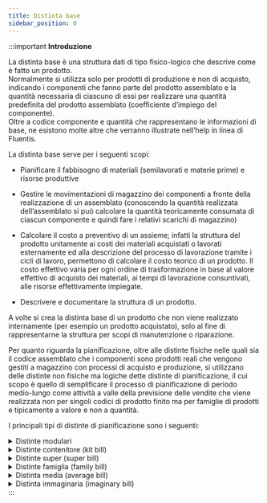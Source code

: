 ```yaml
---
title: Distinta base
sidebar_position: 0
---
```


:::important **Introduzione**     

La distinta base è una struttura dati di tipo fisico-logico che descrive come è fatto un prodotto.             
Normalmente si utilizza solo per prodotti di produzione e non di acquisto, indicando i componenti che fanno parte del prodotto assemblato e la quantità necessaria di ciascuno di essi per realizzare una quantità predefinita del prodotto assemblato (coefficiente d’impiego del componente).            
Oltre a codice componente e quantità che rappresentano le informazioni di base, ne esistono molte altre che verranno illustrate nell’help in linea di Fluentis.

La distinta base serve per i seguenti scopi:

- Pianificare il fabbisogno di materiali (semilavorati e materie prime) e risorse produttive

- Gestire le movimentazioni di magazzino dei componenti a fronte della realizzazione di un assemblato (conoscendo la quantità realizzata dell’assemblato si può calcolare la quantità teoricamente consumata di ciascun componente e quindi fare i relativi scarichi di magazzino)

- Calcolare il costo a preventivo di un assieme; infatti la struttura del prodotto unitamente ai costi dei materiali acquistati o lavorati esternamente ed alla descrizione del processo di lavorazione tramite i cicli di lavoro, permettono di calcolare il costo teorico di un prodotto. 
Il costo effettivo varia per ogni ordine di trasformazione in base al valore effettivo di acquisto dei materiali, ai tempi di lavorazione consuntivati, alle risorse effettivamente impiegate.

- Descrivere e documentare la struttura di un prodotto.

A volte si crea la distinta base di un prodotto che non viene realizzato internamente (per esempio un prodotto acquistato), solo al fine di rappresentarne la struttura per scopi di manutenzione o riparazione.

Per quanto riguarda la pianificazione, oltre alle distinte fisiche nelle quali sia il codice assemblato che i componenti sono prodotti reali che vengono gestiti a magazzino con processi di acquisto e produzione, si utilizzano delle distinte non fisiche ma logiche dette distinte di pianificazione, il cui scopo è quello di semplificare il processo di pianificazione di periodo medio-lungo come attività a valle della previsione delle vendite che viene realizzata non per singoli codici di prodotto finito ma per famiglie di prodotti e tipicamente a valore e non a quantità.

I principali tipi di distinte di pianificazione sono i seguenti:

<details>
<summary> Distinte modulari </summary>

Questo tipo di distinta descrive i moduli e le opzioni di un prodotto finito.
I moduli sono parti comuni che non dipendono dalle scelte dei clienti, le opzioni invece vengono scelte dai clienti.
Si utilizza molto negli ambienti in cui un prodotto è ordinabile secondo più opzioni da parte del cliente come per esempio nell’industria automobilistica (scelta accessori, motorizzazione etc).

</details>

<details>
<summary> Distinte contenitore (kit bill) </summary>

In questo caso il codice dell’assemblato non corrisponde ad un prodotto reale gestito a magazzino ma rappresenta un raggruppamento logico dei suoi componenti.
Il vantaggio è che con un solo codice articolo se ne gestiscono molti, sia in fase di pianificazione che di movimentazione di magazzino che di costificazione di prodotto.
Il codice contenitore viene quindi utilizzato come componente di altre distinte sia fisiche che logiche.

</details>

<details>
<summary> Distinte super (super bill) </summary>

Sono distinte utilizzate per rappresentare famiglie di prodotti finiti che utilizzano come componenti distinte modulari e distinte di parti comuni.
Il coefficiente d’impiego assegnato a ciascuna opzione rappresenta la probabilità d’ordine di tale opzione sul totale delle unità vendute della famiglia di prodotti finiti (se per esempio la motorizzazione 2000 cc benzina viene scelta nel 23% dei casi, il coefficiente d’impiego di tale opzione varrà 0,23).
Il coefficiente d’impiego assegnato a ciascuna distinta di parti comuni rappresenta invece la quantità necessaria per realizzare una unità di prodotto finito di tale gruppo.

</details>

<details>
<summary> Distinte famiglia (family bill) </summary>

Il codice assemblato di una tale distinta è un elemento logico e non fisico che serve per identificare  una famiglia di prodotti indicandone i singoli membri quando il numero membri di una famiglia non è numeroso.
Spesso i membri della famiglia sono i “modelli” che la compongono.
Pensiamo per esempio ad una grande azienda che realizza diverse famiglie di prodotti come motociclette, automobili, mezzi pesanti di trasporto, autobus, macchine movimentazione terra, trattori etc..
In questo esempio la famiglia delle automobili è composta dai vari modelli di auto venduti dall’azienda e così via per le altre famiglie.
Ogni “modello” sarà presente nella distinta con un coefficiente d’impiego che rappresenta la percentuale di vendite di tale modello sul totale della famiglia.

</details>

<details>
<summary> Distinta media (average bill) </summary>

Anche in questo caso il codice dell’assemblato è di tipo logico e non fisico.
Rappresenta la struttura media di un prodotto in modo simile a quanto fa una distinta super ma a differenza di quest’ultima i suoi componenti non sono moduli o kit (cioè componenti di tipo logico) ma codici fisici realmente gestiti a magazzino e nella maggior parte dei casi si tratta di soli componenti d’acquisto.
Si usa soprattutto quando i prodotti finiti si differenziano per caratteristiche fisiche come forma, dimensione, volume, peso etc..

</details>

<details>
<summary> Distinta immaginaria (imaginary bill) </summary>

E’ un tipo distinta che si utilizza nelle aziende che lavorano su commessa di tipo Engineer to Order dove si realizzano prodotti molto complessi con lunghi tempi di realizzazione non ancora ingegnerizzati al momento dell’ordine cliente (impianti industriali, grossi macchinari, navi, aerei etc.).
In questo caso la distinta del prodotto finito risulterebbe disponibile sola alla fine dell’intera attività di progettazione e quindi troppo tardi per consentire al sistema di pianificazione di esplicare la sua azione.
Per tale ragione inizialmente viene creata una distinta base “immaginaria” copiata da un prodotto simile realizzato nel passato contenente parti già note e parti temporanee che verranno sostituite da quelle definitive man mano che la progettazione progredisce.
Questa distinta consente comunque l’elaborazione del sistema di pianificazione e la programmazione di attività ed approvvigionamenti cadenzati opportunamente nel tempo e la ripianificazione delle attività man mano che la commessa evolve.

</details>
:::